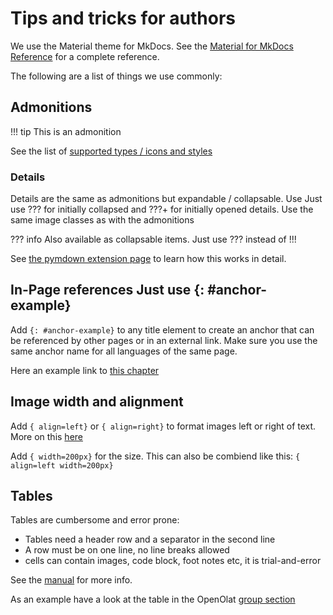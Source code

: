 # Tips and tricks for authors

We use the Material theme for MkDocs. See the [Material for MkDocs Reference](https://squidfunk.github.io/mkdocs-material/reference/) for a complete reference. 

The following are a list of things we use commonly: 

## Admonitions
!!! tip
    This is an admonition

See the list of [supported types / icons and styles](https://squidfunk.github.io/mkdocs-material/reference/admonitions/#supported-types)

### Details

Details are the same as admonitions but expandable / collapsable. Use Just use ??? for initially collapsed and ???+ for initially opened details. Use the same image classes as with the admonitions

??? info
    Also available as collapsable items. Just use ??? instead of !!!

See [the pymdown extension page](https://facelessuser.github.io/pymdown-extensions/extensions/details/) to learn how this works in detail. 


## In-Page references Just use {: #anchor-example}

Add `{: #anchor-example}` to any title element to create an anchor that can be referenced by other pages or in an external link. Make sure you use the same anchor name for all languages of the same page. 
 
Here an example link to [this chapter](#anchor-example) 

## Image width and alignment

Add `{ align=left}` or `{ align=right}` to format images left or right of text. More on this [here](https://squidfunk.github.io/mkdocs-material/reference/images/)

Add `{ width=200px}` for the size. This can also be combiend like this: `{ align=left width=200px}`

## Tables

Tables are cumbersome and error prone: 
- Tables need a header row and a separator in the second line
- A row must be on one line, no line breaks allowed
- cells can contain images, code block, foot notes etc, it is trial-and-error

See the [manual](https://squidfunk.github.io/mkdocs-material/reference/data-tables/) for more info.

As an example have a look at the table in the OpenOlat [group section](../../../manual_user/groups/Using_Group_Tools/)